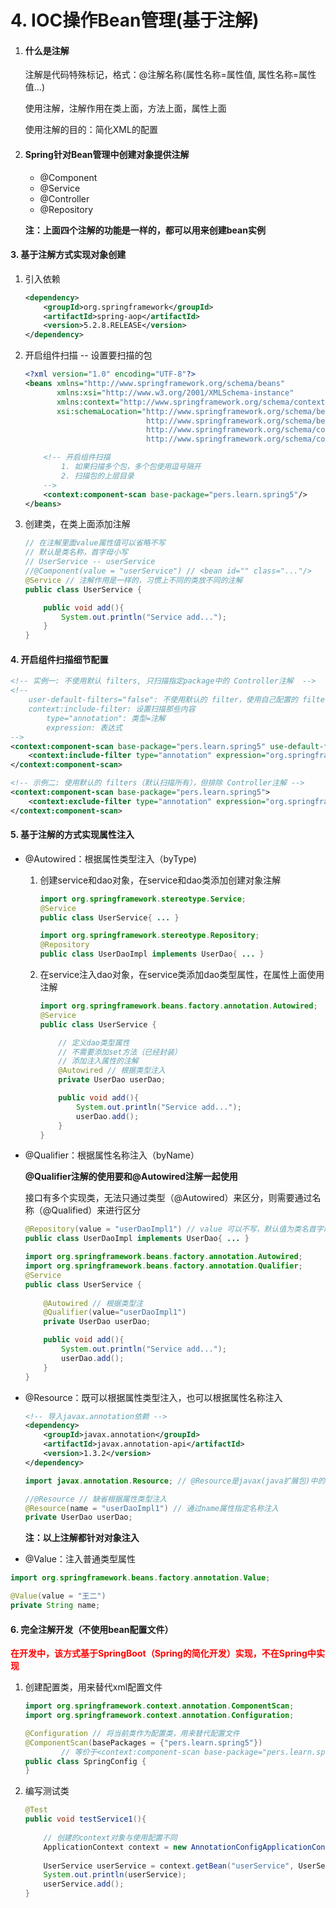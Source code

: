 #  4. IOC操作Bean管理(基于注解)

1. #### 什么是注解

   注解是代码特殊标记，格式：@注解名称(属性名称=属性值, 属性名称=属性值...)

   使用注解，注解作用在类上面，方法上面，属性上面

   使用注解的目的：简化XML的配置

2. #### Spring针对Bean管理中创建对象提供注解

   - @Component
   - @Service
   - @Controller
   - @Repository

   **注：上面四个注解的功能是一样的，都可以用来创建bean实例**

#### 3. 基于注解方式实现对象创建

1. 引入依赖

   ```xml
   <dependency>
       <groupId>org.springframework</groupId>
       <artifactId>spring-aop</artifactId>
       <version>5.2.8.RELEASE</version>
   </dependency>
   ```

2. 开启组件扫描 -- 设置要扫描的包

   ```xml
   <?xml version="1.0" encoding="UTF-8"?>
   <beans xmlns="http://www.springframework.org/schema/beans"
          xmlns:xsi="http://www.w3.org/2001/XMLSchema-instance"
          xmlns:context="http://www.springframework.org/schema/context"
          xsi:schemaLocation="http://www.springframework.org/schema/beans
                              http://www.springframework.org/schema/beans/spring-beans.xsd
                              http://www.springframework.org/schema/context
                              http://www.springframework.org/schema/context/spring-context.xsd">
   
       <!-- 开启组件扫描
           1. 如果扫描多个包，多个包使用逗号隔开
           2. 扫描包的上层目录
       -->
       <context:component-scan base-package="pers.learn.spring5"/>
   </beans>
   ```

3. 创建类，在类上面添加注解

   ```java
   // 在注解里面value属性值可以省略不写
   // 默认是类名称，首字母小写
   // UserService -- userService
   //@Component(value = "userService") // <bean id="" class="..."/>
   @Service // 注解作用是一样的，习惯上不同的类放不同的注解
   public class UserService {
   
       public void add(){
           System.out.println("Service add...");
       }
   }
   
   ```

#### 4. 开启组件扫描细节配置

```xml
<!-- 实例一: 不使用默认 filters, 只扫描指定package中的 Controller注解  -->
<!--
    user-default-filters="false": 不使用默认的 filter，使用自己配置的 filter
    context:include-filter: 设置扫描那些内容
        type="annotation": 类型=注解
        expression: 表达式
-->
<context:component-scan base-package="pers.learn.spring5" use-default-filters="false">
    <context:include-filter type="annotation" expression="org.springframework.stereotype.Controller"/>
</context:component-scan>

<!-- 示例二: 使用默认的 filters（默认扫描所有），但排除 Controller注解 -->
<context:component-scan base-package="pers.learn.spring5">
    <context:exclude-filter type="annotation" expression="org.springframework.stereotype.Controller"/>
</context:component-scan>
```

#### 5. 基于注解的方式实现属性注入

- @Autowired：根据属性类型注入（byType)

  1. 创建service和dao对象，在service和dao类添加创建对象注解

     ```java
     import org.springframework.stereotype.Service;
     @Service
     public class UserService{ ... }
     
     import org.springframework.stereotype.Repository;
     @Repository
     public class UserDaoImpl implements UserDao{ ... }
     ```

  2. 在service注入dao对象，在service类添加dao类型属性，在属性上面使用注解

     ```java
     import org.springframework.beans.factory.annotation.Autowired;
     @Service
     public class UserService {
     
         // 定义dao类型属性
         // 不需要添加set方法（已经封装）
         // 添加注入属性的注解
         @Autowired // 根据类型注入
         private UserDao userDao;
     
         public void add(){
             System.out.println("Service add...");
             userDao.add();
         }
     }
     ```

- @Qualifier：根据属性名称注入（byName）

  **@Qualifier注解的使用要和@Autowired注解一起使用**

  接口有多个实现类，无法只通过类型（@Autowired）来区分，则需要通过名称（@Qualified）来进行区分

  ```java
  @Repository(value = "userDaoImpl1") // value 可以不写，默认值为类名首字母小写
  public class UserDaoImpl implements UserDao{ ... }
  
  import org.springframework.beans.factory.annotation.Autowired;
  import org.springframework.beans.factory.annotation.Qualifier;
  @Service
  public class UserService {
      
      @Autowired // 根据类型注
      @Qualifier(value="userDaoImpl1")
      private UserDao userDao;
  
      public void add(){
          System.out.println("Service add...");
          userDao.add();
      }
  }
  ```

- @Resource：既可以根据属性类型注入，也可以根据属性名称注入

  ```xml
  <!-- 导入javax.annotation依赖 -->
  <dependency>
      <groupId>javax.annotation</groupId>
      <artifactId>javax.annotation-api</artifactId>
      <version>1.3.2</version>
  </dependency>
  ```

  ```java
  import javax.annotation.Resource; // @Resource是javax(java扩展包)中的功能，官方不推荐使用
  
  //@Resource // 缺省根据属性类型注入
  @Resource(name = "userDaoImpl1") // 通过name属性指定名称注入
  private UserDao userDao;
  ```

  **注：以上注解都针对对象注入**

- @Value：注入普通类型属性

```java
import org.springframework.beans.factory.annotation.Value;

@Value(value = "王二")
private String name;
```

#### 6. 完全注解开发（不使用bean配置文件）

​	**<font color="red">在开发中，该方式基于SpringBoot（Spring的简化开发）实现，不在Spring中实现</font>**

1. 创建配置类，用来替代xml配置文件

   ```java
   import org.springframework.context.annotation.ComponentScan;
   import org.springframework.context.annotation.Configuration;
   
   @Configuration // 将当前类作为配置类，用来替代配置文件
   @ComponentScan(basePackages = {"pers.learn.spring5"})
           // 等价于<context:component-scan base-package="pers.learn.spring5"/>
   public class SpringConfig {
   }
   ```

2. 编写测试类

   ```java
   @Test
   public void testService1(){
       
       // 创建的context对象与使用配置不同
       ApplicationContext context = new AnnotationConfigApplicationContext(SpringConfig.class);
       
       UserService userService = context.getBean("userService", UserService.class);
       System.out.println(userService);
       userService.add();
   }
   ```

   

























